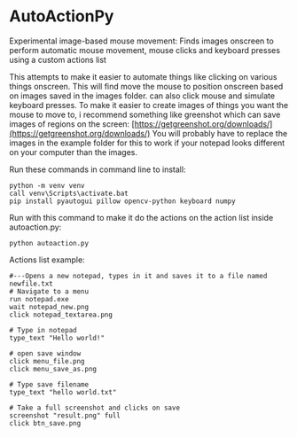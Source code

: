 # AutoActionPy
Experimental image-based mouse movement: Finds images onscreen to perform automatic mouse movement, mouse clicks and keyboard presses using a custom actions list

This attempts to make it easier to automate things like clicking on various things onscreen. This will find move the mouse to position onscreen based on images saved in the images folder. can also click mouse and simulate keyboard presses. To make it easier to create images of things you want the mouse to move to, i recommend something like greenshot which can save images of regions on the screen: [https://getgreenshot.org/downloads/](https://getgreenshot.org/downloads/) 
You will probably have to replace the images in the example folder for this to work if your notepad looks different on your computer than the images.

Run these commands in command line to install:
```
python -m venv venv
call venv\Scripts\activate.bat
pip install pyautogui pillow opencv-python keyboard numpy
```
Run with this command to make it do the actions on the action list inside autoaction.py:
```
python autoaction.py
```



Actions list example:
```
#---Opens a new notepad, types in it and saves it to a file named newfile.txt
# Navigate to a menu
run notepad.exe
wait notepad_new.png
click notepad_textarea.png

# Type in notepad
type_text "Hello world!"

# open save window
click menu_file.png
click menu_save_as.png

# Type save filename
type_text "hello world.txt"

# Take a full screenshot and clicks on save
screenshot "result.png" full
click btn_save.png
```

